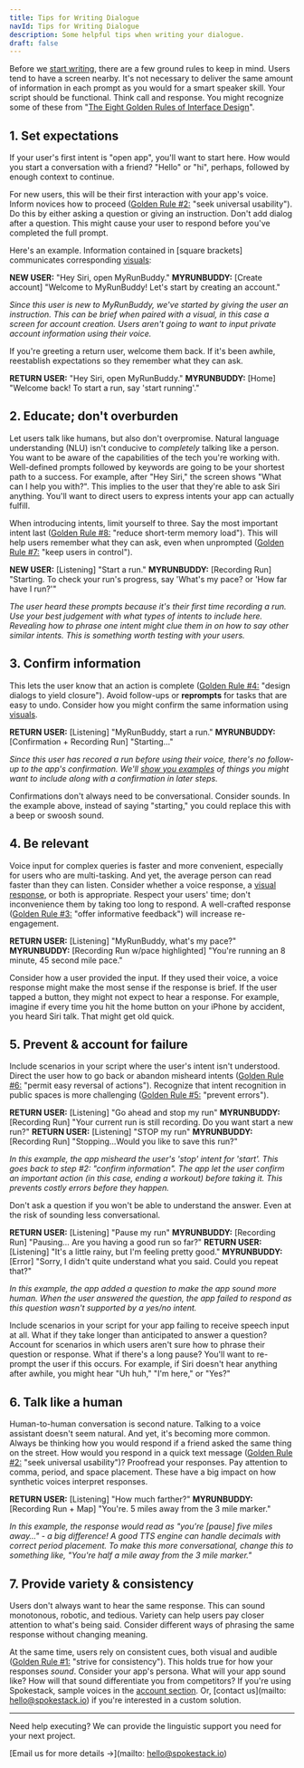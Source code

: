 ```yaml
---
title: Tips for Writing Dialogue
navId: Tips for Writing Dialogue
description: Some helpful tips when writing your dialogue.
draft: false
---
```


Before we [start writing](/docs/Design/script-storyboard-responses), there are a few ground rules to keep in mind. Users tend to have a screen nearby. It's not necessary to deliver the same amount of information in each prompt as you would for a smart speaker skill. Your script should be functional. Think call and response. You might recognize some of these from "[The Eight Golden Rules of Interface Design](https://www.cs.umd.edu/users/ben/goldenrules.html)".

## 1. Set expectations

If your user's first intent is "open app", you'll want to start here. How would you start a conversation with a friend? "Hello" or "hi", perhaps, followed by enough context to continue.

For new users, this will be their first interaction with your app's voice. Inform novices how to proceed ([Golden Rule #2:](https://www.cs.umd.edu/users/ben/goldenrules.html) "seek universal usability"). Do this by either asking a question or giving an instruction. Don't add dialog after a question. This might cause your user to respond before you've completed the full prompt.

Here's an example. Information contained in [square brackets] communicates corresponding [visuals](/docs/Design/tips-for-designing-visual-output):

**NEW USER:** "Hey Siri, open MyRunBuddy."
**MYRUNBUDDY:** [Create account] "Welcome to MyRunBuddy! Let's start by creating an account."

_Since this user is new to MyRunBuddy, we've started by giving the user an instruction. This can be brief when paired with a visual, in this case a screen for account creation. Users aren't going to want to input private account information using their voice._

If you're greeting a return user, welcome them back. If it's been awhile, reestablish expectations so they remember what they can ask.

**RETURN USER:** "Hey Siri, open MyRunBuddy."
**MYRUNBUDDY:** [Home] "Welcome back! To start a run, say 'start running'."

## 2. Educate; don't overburden

Let users talk like humans, but also don't overpromise. Natural language understanding (NLU) isn't conducive to _completely_ talking like a person. You want to be aware of the capabilities of the tech you're working with. Well-defined prompts followed by keywords are going to be your shortest path to a success. For example, after "Hey Siri," the screen shows "What can I help you with?". This implies to the user that they're able to ask Siri anything. You'll want to direct users to express intents your app can actually fulfill.

When introducing intents, limit yourself to three. Say the most important intent last ([Golden Rule #8:](https://www.cs.umd.edu/users/ben/goldenrules.html) "reduce short-term memory load"). This will help users remember what they can ask, even when unprompted ([Golden Rule #7:](https://www.cs.umd.edu/users/ben/goldenrules.html) "keep users in control").

**NEW USER:** [Listening] "Start a run."
**MYRUNBUDDY:** [Recording Run] "Starting. To check your run's progress, say 'What's my pace? or 'How far have I run?'"

_The user heard these prompts because it's their first time recording a run. Use your best judgement with what types of intents to include here. Revealing how to phrase one intent might clue them in on how to say other similar intents. This is something worth testing with your users._

## 3. Confirm information

This lets the user know that an action is complete ([Golden Rule #4:](https://www.cs.umd.edu/users/ben/goldenrules.html) "design dialogs to yield closure"). Avoid follow-ups or **reprompts** for tasks that are easy to undo. Consider how you might confirm the same information using [visuals](/docs/Design/tips-for-designing-visual-output).

**RETURN USER:** [Listening] "MyRunBuddy, start a run."
**MYRUNBUDDY:** [Confirmation + Recording Run] "Starting…"

_Since this user has recored a run before using their voice, there's no follow-up to the app's confirmation. We'll [show you examples](/docs/Design/tips-for-designing-visual-output) of things you might want to include along with a confirmation in later steps._

Confirmations don't always need to be conversational. Consider sounds. In the example above, instead of saying "starting," you could replace this with a beep or swoosh sound.

## 4. Be relevant

Voice input for complex queries is faster and more convenient, especially for users who are multi-tasking. And yet, the average person can read faster than they can listen. Consider whether a voice response, a [visual response](/docs/Design/tips-for-designing-visual-output), or both is appropriate. Respect your users' time; don't inconvenience them by taking too long to respond. A well-crafted response ([Golden Rule #3:](https://www.cs.umd.edu/users/ben/goldenrules.html) "offer informative feedback") will increase re-engagement.

**RETURN USER:** [Listening] "MyRunBuddy, what's my pace?"
**MYRUNBUDDY:** [Recording Run w/pace highlighted] "You're running an 8 minute, 45 second mile pace."

Consider how a user provided the input. If they used their voice, a voice response might make the most sense if the response is brief. If the user tapped a button, they might not expect to hear a response. For example, imagine if every time you hit the home button on your iPhone by accident, you heard Siri talk. That might get old quick.

## 5. Prevent & account for failure

Include scenarios in your script where the user's intent isn't understood. Direct the user how to go back or abandon misheard intents ([Golden Rule #6:](https://www.cs.umd.edu/users/ben/goldenrules.html) "permit easy reversal of actions"). Recognize that intent recognition in public spaces is more challenging ([Golden Rule #5:](https://www.cs.umd.edu/users/ben/goldenrules.html) "prevent errors").

**RETURN USER:** [Listening] "Go ahead and stop my run"
**MYRUNBUDDY:** [Recording Run] "Your current run is still recording. Do you want start a new run?"
**RETURN USER:** [Listening] "STOP my run"
**MYRUNBUDDY:** [Recording Run] "Stopping…Would you like to save this run?"

_In this example, the app misheard the user's 'stop' intent for 'start'. This goes back to step #2: "confirm information". The app let the user confirm an important action (in this case, ending a workout) before taking it. This prevents costly errors before they happen._

Don't ask a question if you won't be able to understand the answer. Even at the risk of sounding less conversational.

**RETURN USER:** [Listening] "Pause my run"
**MYRUNBUDDY:** [Recording Run] "Pausing… Are you having a good run so far?"
**RETURN USER:** [Listening] "It's a little rainy, but I'm feeling pretty good."
**MYRUNBUDDY:** [Error] "Sorry, I didn't quite understand what you said. Could you repeat that?"

_In this example, the app added a question to make the app sound more human. When the user answered the question, the app failed to respond as this question wasn't supported by a yes/no intent._

Include scenarios in your script for your app failing to receive speech input at all. What if they take longer than anticipated to answer a question? Account for scenarios in which users aren't sure how to phrase their question or response. What if there's a long pause? You'll want to re-prompt the user if this occurs. For example, if Siri doesn't hear anything after awhile, you might hear "Uh huh," "I'm here," or "Yes?"

## 6. Talk like a human

Human-to-human conversation is second nature. Talking to a voice assistant doesn't seem natural. And yet, it's becoming more common. Always be thinking how you would respond if a friend asked the same thing on the street. How would you respond in a quick text message ([Golden Rule #2:](https://www.cs.umd.edu/users/ben/goldenrules.html) "seek universal usability")? Proofread your responses. Pay attention to comma, period, and space placement. These have a big impact on how synthetic voices interpret responses.

**RETURN USER:** [Listening] "How much farther?"
**MYRUNBUDDY:** [Recording Run + Map] "You're. 5 miles away from the 3 mile marker."

_In this example, the response would read as "you're [pause] five miles away…" - a big difference! A good TTS engine can handle decimals with correct period placement. To make this more conversational, change this to something like, "You're half a mile away from the 3 mile marker."_

## 7. Provide variety & consistency

Users don't always want to hear the same response. This can sound monotonous, robotic, and tedious. Variety can help users pay closer attention to what's being said. Consider different ways of phrasing the same response without changing meaning.

At the same time, users rely on consistent cues, both visual and audible ([Golden Rule #1:](https://www.cs.umd.edu/users/ben/goldenrules.html) "strive for consistency"). This holds true for how your responses _sound_. Consider your app's persona. What will your app sound like? How will that sound differentiate you from competitors? If you're using Spokestack, sample voices in the [account section](/account/services/tts). Or, [contact us](mailto: hello@spokestack.io) if you're interested in a custom solution.

---

Need help executing? We can provide the linguistic support you need for your next project.

[Email us for more details →](mailto: hello@spokestack.io)
